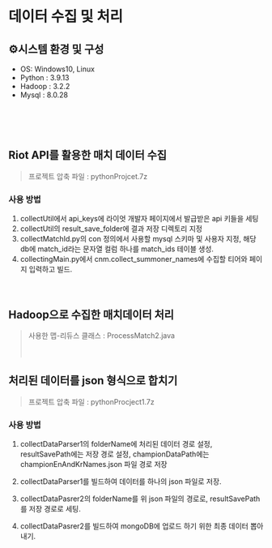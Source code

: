 # 데이터 수집 및 처리

## ⚙시스템 환경 및 구성

- OS: Windows10, Linux
- Python : 3.9.13
- Hadoop : 3.2.2
- Mysql : 8.0.28


<br/><br/><br/>


## Riot API를 활용한 매치 데이터 수집

> 프로젝트 압축 파일 : pythonProjcet.7z


### 사용 방법
1. collectUtil에서 api_keys에 라이엇 개발자 페이지에서 발급받은 api 키들을 세팅
2. collectUtil의 result_save_folder에 결과 저장 디렉토리 지정
3. collectMatchId.py의 con 정의에서 사용할 mysql 스키마 및 사용자 지정, 해당 db에 match_id라는 문자열 컬럼 하나를 match_ids 테이블 생성.
4. collectingMain.py에서 cnm.collect_summoner_names에 수집할 티어와 페이지 입력하고 빌드.
<br/><br/><br/>

## Hadoop으로 수집한 매치데이터 처리
> 사용한 맵-리듀스 클래스 : ProcessMatch2.java
<br/><br/><br/>
## 처리된 데이터를 json 형식으로 합치기
> 프로젝트 압축 파일 : pythonProcject1.7z

### 사용 방법
1. collectDataParser1의 folderName에 처리된 데이터 경로 설정, resultSavePath에는 저장 경로 설정, championDataPath에는 championEnAndKrNames.json 파일 경로 저장

2. collectDataParser1를 빌드하여 데이터를 하나의 json 파일로 저장.

3. collectDataPasrer2의 folderName를 위 json 파일의 경로로, resultSavePath를 저장 경로로 세팅.

4. collectDataPasrer2를 빌드하여 mongoDB에 업로드 하기 위한 최종 데이터 뽑아내기.



